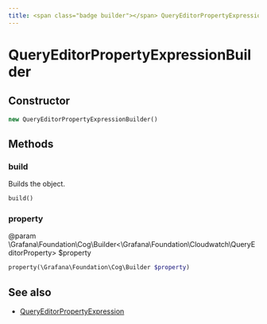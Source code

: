 ```yaml
---
title: <span class="badge builder"></span> QueryEditorPropertyExpressionBuilder
---
```

# <span class="badge builder"></span> QueryEditorPropertyExpressionBuilder

## Constructor

```php
new QueryEditorPropertyExpressionBuilder()
```
## Methods

### <span class="badge object-method"></span> build

Builds the object.

```php
build()
```

### <span class="badge object-method"></span> property

@param \Grafana\Foundation\Cog\Builder<\Grafana\Foundation\Cloudwatch\QueryEditorProperty> $property

```php
property(\Grafana\Foundation\Cog\Builder $property)
```

## See also

 * <span class="badge object-type-class"></span> [QueryEditorPropertyExpression](./object-QueryEditorPropertyExpression.md)
